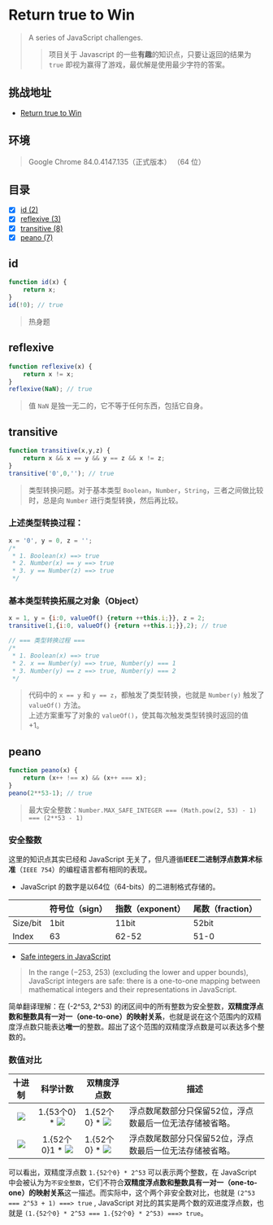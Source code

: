 # Return true to Win
>  A series of JavaScript challenges.  
>>项目关于 Javascript 的一些**有趣**的知识点，只要让返回的结果为 `true` 即视为赢得了游戏，最优解是使用最少字符的答案。

## 挑战地址
- [Return true to Win](https://alf.nu/ReturnTrue)

## 环境
> Google Chrome 84.0.4147.135（正式版本） （64 位）

## 目录
- [x] [id (2)](#id)
- [x] [reflexive (3)](#reflexive)
- [x] [transitive (8)](#transitive)
- [x] [peano (7)](#peano)

## id
```js
function id(x) {
    return x;
}
id(!0); // true
```
> 热身题

## reflexive
```js
function reflexive(x) {
    return x != x;
}
reflexive(NaN); // true
```
> 值 `NaN` 是独一无二的，它不等于任何东西，包括它自身。

## transitive
```js
function transitive(x,y,z) {
    return x && x == y && y == z && x != z;
}
transitive('0',0,''); // true
```
> 类型转换问题。对于基本类型 `Boolean`，`Number`，`String`，三者之间做比较时，总是向 `Number` 进行类型转换，然后再比较。
### 上述类型转换过程：
```js
x = '0', y = 0, z = '';
/*
 * 1. Boolean(x) ==> true
 * 2. Number(x) == y ==> true
 * 3. y == Number(z) ==> true
 */
```
### 基本类型转换拓展之对象（Object）
```js
x = 1, y = {i:0, valueOf() {return ++this.i;}}, z = 2;
transitive(1,{i:0, valueOf() {return ++this.i;}},2); // true

// === 类型转换过程 ===
/*
 * 1. Boolean(x) ==> true
 * 2. x == Number(y) ==> true, Number(y) === 1
 * 3. Number(y) == z ==> true, Number(y) === 2
 */
```
> 代码中的 `x == y` 和 `y == z`，都触发了类型转换，也就是 `Number(y)` 触发了 `valueOf()` 方法。  
> 上述方案重写了对象的 `valueOf()`，使其每次触发类型转换时返回的值 +1。

## peano
```js
function peano(x) {
    return (x++ !== x) && (x++ === x);
}
peano(2**53-1); // true
```
> 最大安全整数：`Number.MAX_SAFE_INTEGER === (Math.pow(2, 53) - 1) === (2**53 - 1)`
### 安全整数
这里的知识点其实已经和 JavaScript 无关了，但凡遵循**IEEE二进制浮点数算术标准**（`IEEE 754`）的编程语言都有相同的表现。  
- JavaScript 的数字是以64位（64-bits）的二进制格式存储的。

||符号位（sign）|指数（exponent）|尾数（fraction）
---|---|---|---
Size/bit|1bit|11bit|52bit
Index|63|62-52|51-0
- [Safe integers in JavaScript](https://2ality.com/2013/10/safe-integers.html)
> In the range (−253, 253) (excluding the lower and upper bounds), JavaScript integers are safe: there is a one-to-one mapping between mathematical integers and their representations in JavaScript.  

简单翻译理解：在 (-2^53, 2^53) 的闭区间中的所有整数为安全整数，**双精度浮点数和整数具有一对一（one-to-one）的映射关系**，也就是说在这个范围内的双精度浮点数只能表达**唯一**的整数。超出了这个范围的双精度浮点数是可以表达多个整数的。
### 数值对比
十进制|科学计数|双精度浮点数|描述
:---:|:---:|---|---
![](https://latex.codecogs.com/svg.latex?2^{53})|1.{53个0} * ![](https://latex.codecogs.com/svg.latex?2^{53})|1.{52个0} * ![](https://latex.codecogs.com/svg.latex?2^{53})|浮点数尾数部分只保留52位，浮点数最后一位无法存储被省略。
![](https://latex.codecogs.com/svg.latex?2^{53}+1)|1.{52个0}1 * ![](https://latex.codecogs.com/svg.latex?2^{53})|1.{52个0} * ![](https://latex.codecogs.com/svg.latex?2^{53})|浮点数尾数部分只保留52位，浮点数最后一位无法存储被省略。

可以看出，双精度浮点数 `1.{52个0} * 2^53` 可以表示两个整数，在 JavaScript 中会被认为为`不安全整数`，它们不符合**双精度浮点数和整数具有一对一（one-to-one）的映射关系**这一描述。而实际中，这个两个非安全数对比，也就是 `(2^53 === 2^53 + 1) ===> true` , JavaScript 对比的其实是两个数的双进度浮点数，也就是 `(1.{52个0} * 2^53 === 1.{52个0} * 2^53) ===> true`。
